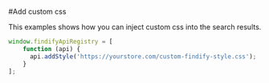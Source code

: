 #Add custom css

This examples shows how you can inject custom css into the search results.

```javascript
window.findifyApiRegistry = [
    function (api) {
      api.addStyle('https://yourstore.com/custom-findify-style.css');
    }
];
```
